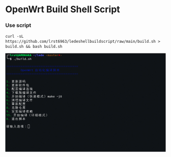 # OpenWrt Build Shell Script
### Use script
``` shell
curl -sL https://github.com/lrst6963/ledeshellbuildscript/raw/main/build.sh > build.sh && bash build.sh
```

![testimg](./readme_img/02.png)
